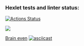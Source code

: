 ### Hexlet tests and linter status:
[![Actions Status](https://github.com/Enimalojd/python-project-49/actions/workflows/hexlet-check.yml/badge.svg)](https://github.com/Enimalojd/python-project-49/actions)

<a href="https://codeclimate.com/github/Enimalojd/python-project-49/maintainability"><img src="https://api.codeclimate.com/v1/badges/c6320919aa727462ac90/maintainability" /></a>

<a href="[https://asciinema.org/a/jP0CBJsiHZ9NovqXhL5HZC1Nw](https://asciinema.org/a/619294)">Brain even</a>
[![asciicast](https://asciinema.org/a/619294.svg)](https://asciinema.org/a/619294)
